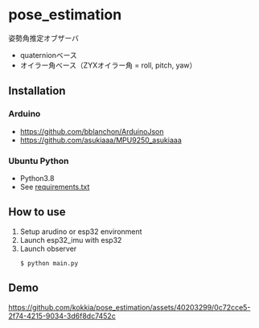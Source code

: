 # pose_estimation  

姿勢角推定オブザーバ
- quaternionベース
- オイラー角ベース（ZYXオイラー角 = roll, pitch, yaw）

## Installation

### Arduino
- https://github.com/bblanchon/ArduinoJson
- https://github.com/asukiaaa/MPU9250_asukiaaa

### Ubuntu Python
- Python3.8
- See [requirements.txt](requirements.txt)

## How to use

1. Setup arudino or esp32 environment
2. Launch esp32_imu with esp32
3. Launch observer
   ```
   $ python main.py
   ```

## Demo

https://github.com/kokkia/pose_estimation/assets/40203299/0c72cce5-2f74-4215-9034-3d6f8dc7452c

